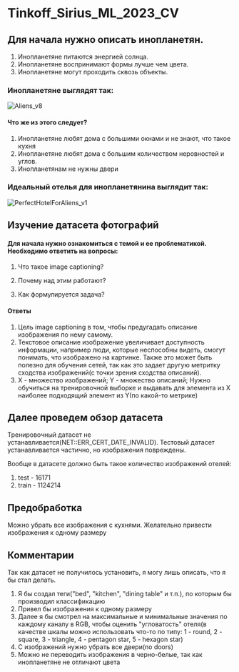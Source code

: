 # Tinkoff_Sirius_ML_2023_CV

## Для начала нужно описать инопланетян.


1. Инопланетяне питаются энергией солнца.
2. Инопланетяне воспринимают формы лучше чем цвета.
3. Инопланетяне могут проходить сквозь объекты.

### Инопланетяне выглядят так:

![Aliens_v8](https://github.com/Rodnik05/Tinkoff_Sirius_ML_2023_CV/assets/89382155/de20c491-c614-4913-ad3a-1b72a81567a0)


#### Что же из этого следует?

1. Инопланетяне любят дома с большими окнами и не знают, что такое кухня
2. Инопланетяне любят дома с большим количеством неровностей и углов.
3. Инопланетянам не нужны двери


### Идеальный отелья для инопланетянина выглядит так:

![PerfectHotelForAliens_v1](https://github.com/Rodnik05/Tinkoff_Sirius_ML_2023_CV/assets/89382155/3dc4572d-e5b9-4e41-b436-eb918aad5b28)



## Изучение датасета фотографий

#### Для начала нужно ознакомиться с темой и ее проблематикой. Необходимо ответить на вопросы:

1. Что такое image captioning?

2. Почему над этим работают?

3. Как формулируется задача?

#### Ответы

1. Цель image captioning в том, чтобы предугадать описание изображения по нему самому.
2. Текстовое описание изображение увеличивает доступность информации, например люди, которые неспособны видеть, смогут понимать, что изображено на картинке. Также это может быть полезно для обучения сетей, так как это задает другую метритку сходства изображений(с точки зрения сходства описаний).
3. X - множество изображений;
  Y - множество описаний;
  Нужно обучиться на тренировочной выборке и выдавать для элемента из X наиболее подходящий элемент из Y(по какой-то метрике)


## Далее проведем обзор датасета

Тренировочный датасет не устанавливается(NET::ERR_CERT_DATE_INVALID).
Тестовый датасет устанавливается частично, но изображения повреждены.

Вообще в датасете должно быть такое количество изображений отелей:
1. test - 16171
2. train - 1124214

## Предобработка
Можно убрать все изображения с кухнями.
Желательно привести изображения к одному размеру
## Комментарии

Так как датасет не получилось установить, я могу лишь описать, что я бы стал делать.

1. Я бы создал теги("bed", "kitchen", "dining table" и т.п.), по которым бы производил классификацию
2. Привел бы изображения к одному размеру
3. Далее я бы смотрел на максимальные и минимальные значения по каждому каналу в RGB, чтобы оценить "угловатость" отеля(в качестве шкалы можно использовать что-то по типу: 1 - round, 2 - square, 3 - triangle, 4 - pentagon star, 5 - hexagon star)
4. С изображений нужно убрать все двери(no doors)
5. Можно не переводить изображения в черно-белые, так как инопланетяне не отличают цвета



